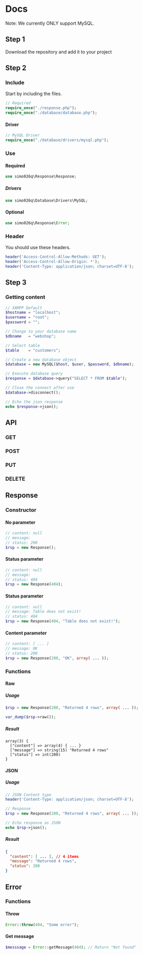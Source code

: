 # Docs
Note: We currently ONLY support MySQL.

## Step 1
Download the repository and add it to your project

## Step 2
### Include
Start by including the files.
```php
// Required
require_once("./response.php");
require_once("./database/database.php");
```

#### Driver
```php
// MySQL Driver
require_once("./database/drivers/mysql.php");
```

### Use
#### Required
```php
use simo026q\Response\Response;
```

##### Drivers
```php
use simo026q\Database\Drivers\MySQL;
```

#### Optional
```php
use simo026q\Response\Error;
```

### Header
You should use these headers.
```php
header('Access-Control-Allow-Methods: GET');
header('Access-Control-Allow-Origin: *');
header('Content-Type: application/json; charset=UTF-8');
```

## Step 3
### Getting content
```php
// XAMPP Default
$hostname = "localhost";
$username = "root";
$password = "";

// Change to your database name
$dbname   = "webshop";

// Select table
$table    = "customers";

// Create a new database object
$database = new MySQL($host, $user, $password, $dbname);

// Execute database query
$response = $database->query("SELECT * FROM $table");

// Close the connect after use
$database->disconnect();

// Echo the json response
echo $response->json();
```

## API
### GET
### POST
### PUT
### DELETE

## Response
### Constructor
#### No parameter
```php
// content: null
// message: 
// status: 200
$rsp = new Response();
```

#### Status parameter
```php
// content: null
// message: 
// status: 404
$rsp = new Response(404);
```

#### Status parameter
```php
// content: null
// message: Table does not exist!
// status: 404
$rsp = new Response(404, "Table does not exist!");
```

#### Content parameter
```php
// content: [ ... ]
// message: OK
// status: 200
$rsp = new Response(200, "OK", array( ... ));
```

### Functions
#### Raw
##### Usage
```php
$rsp = new Response(200, "Returned 4 rows", array( ... ));

var_dump($rsp->raw());
```
##### Result
```
array(3) { 
  ["content"] => array(4) { ... }
  ["message"] => string(15) "Returned 4 rows" 
  ["status"] => int(200) 
}
```
#### JSON
##### Usage
```php
// JSON Content type
header('Content-Type: application/json; charset=UTF-8');

// Response
$rsp = new Response(200, "Returned 4 rows", array( ... ));

// Echo response as JSON
echo $rsp->json();
```
##### Result
```json
{
  "content": [ ... ], // 4 items
  "message": "Returned 4 rows",
  "status": 200
}
```

## Error
### Functions
#### Throw
```php
Error::throw(404, "Some error");
```

#### Get message
```php
$messsage = Error::getMessage(404); // Return "Not found"
```